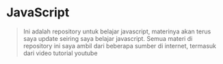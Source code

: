 # JavaScript

>Ini adalah repository untuk belajar javascript, materinya akan terus saya update seiring saya belajar javascript. Semua materi di repository ini saya ambil dari beberapa sumber di internet, termasuk dari video tutorial youtube
